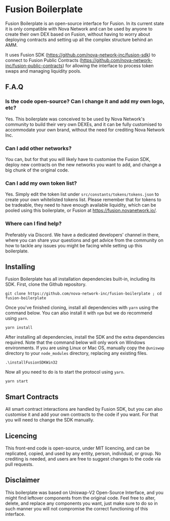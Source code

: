 # Fusion Boilerplate

Fusion Boilerplate is an open-source interface for Fusion. In its current state
it is only compatible with Nova Network and can be used by anyone to create their
own DEX based on Fusion, without having to worry about deploying contracts and
setting up all the complex structure behind an AMM.

It uses Fusion SDK (https://github.com/nova-network-inc/fusion-sdk) to connect to
Fusion Public Contracts (https://github.com/nova-network-inc/fusion-public-contracts)
for allowing the interface to process token swaps and managing liquidity pools.

## F.A.Q

### Is the code open-source? Can I change it and add my own logo, etc?
Yes. This boilerplate was conceived to be used by Nova Network's community to build
their very own DEXEs, and it can be fully customised to accommodate your own brand,
without the need for crediting Nova Network Inc.

### Can I add other networks?
You can, but for that you will likely have to customise the Fusion SDK, deploy
new contracts on the new networks you want to add, and change a big chunk of the
original code.

### Can I add my own token list?
Yes. Simply edit the token list under `src/constants/tokens/tokens.json` to create
your own whitelisted tokens list. Please remember that for tokens to be tradeable,
they need to have enough available liquidity, which can be pooled using this boilerplate,
or Fusion at https://fusion.novanetwork.io/.

### Where can I find help?
Preferably via Discord. We have a dedicated developers' channel in there, where you
can share your questions and get advice from the community on how to tackle any
issues you might be facing while setting up this boilerplate.

## Installing
Fusion Boilerplate has all installation dependencies built-in, including its SDK. First, clone
the Github repository.

```shell
git clone https://github.com/nova-network-inc/fusion-boilerplate ; cd fusion-boilerplate
```

Once you've finished cloning, install all dependencies with `yarn` using the command
below. You can also install it with `npm` but we do recommend using `yarn`.

```shell
yarn install
```

After installing all dependencies, install the SDK and the extra dependencies
required. Note that the command below will only work on Windows environments. If
you are using Linux or Mac OS, manually copy the `@uniswap` directory to your
`node_modules` directory, replacing any existing files.

```shell
.\installFusionSDKWin32
```

Now all you need to do is to start the protocol using `yarn`.

```shell
yarn start
```

## Smart Contracts
All smart contract interactions are handled by Fusion SDK, but you can also customise
it and add your own contracts to the code if you want. For that you will need to
change the SDK manually.

## Licencing
This front-end code is open-source, under MIT licencing, and can be replicated, copied, and used by
any entity, person, individual, or group. No crediting is needed, and users are free
to suggest changes to the code via pull requests.

## Disclaimer
This boilerplate was based on Uniswap-V2 Open-Source Interface, and you might find
leftover components from the original code. Feel free to alter, delete, and replace
any components you want, just make sure to do so in such manner you will not compromise
the correct functioning of this interface.
